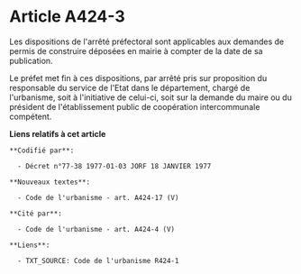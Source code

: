 # Article A424-3

Les dispositions de l'arrêté préfectoral sont applicables aux demandes de permis de construire déposées en mairie à compter
de la date de sa publication.

Le préfet met fin à ces dispositions, par arrêté pris sur proposition du responsable du service de l'Etat dans le
département, chargé de l'urbanisme, soit à l'initiative de celui-ci, soit sur la demande du maire ou du président de
l'établissement public de coopération intercommunale compétent.

**Liens relatifs à cet article**

	**Codifié par**:

	  - Décret n°77-38 1977-01-03 JORF 18 JANVIER 1977

	**Nouveaux textes**:

	  - Code de l'urbanisme - art. A424-17 (V)

	**Cité par**:

	  - Code de l'urbanisme - art. A424-4 (V)

	**Liens**:

	  - TXT_SOURCE: Code de l'urbanisme R424-1

